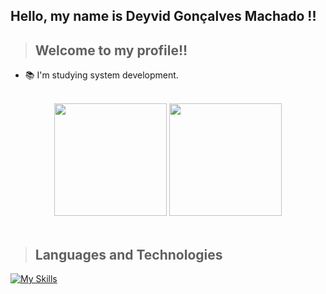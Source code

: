 ## Hello, my name is Deyvid Gonçalves Machado !!

>## Welcome to my profile!!

- 📚 I'm studying system development.

<br>

<div align="center">

<picture>
    <source height="180em" media="(prefers-color-scheme: dark)" srcset="https://github-readme-stats.vercel.app/api?username=Deyvid-G-Machado&show_icons=true&theme=github_dark&include_all_commits=true">
    <img height="180em" src="https://github-readme-stats.vercel.app/api?username=Deyvid-G-Machado&show_icons=true&include_all_commits=true">
</picture>
<picture>
    <source height="180em" media="(prefers-color-scheme: dark)" srcset="https://github-readme-stats.vercel.app/api/top-langs/?username=Deyvid-G-Machado&layout=compact&langs_count=7&theme=github_dark">
    <img height="180em" src="https://github-readme-stats.vercel.app/api/top-langs/?username=Deyvid-G-Machado&layout=compact&langs_count=7">
</picture>
</div>

<br>

>## Languages and Technologies

[![My Skills](https://skillicons.dev/icons?i=html,css,js,php,java,git,python,vscode,idea,linux,arduino)](https://skillicons.dev)
